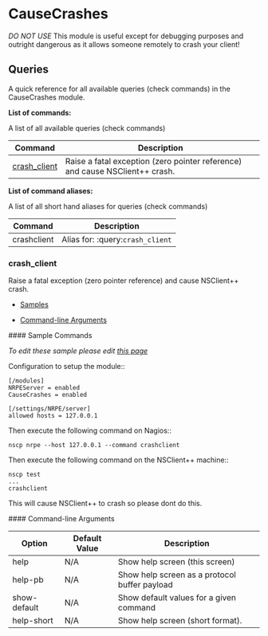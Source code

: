 # CauseCrashes

*DO NOT USE* This module is useful except for debugging purposes and outright dangerous as it allows someone remotely to crash your client!




## Queries

A quick reference for all available queries (check commands) in the CauseCrashes module.

**List of commands:**

A list of all available queries (check commands)

| Command                       | Description                                                                  |
|-------------------------------|------------------------------------------------------------------------------|
| [crash_client](#crash_client) | Raise a fatal exception (zero pointer reference) and cause NSClient++ crash. |


**List of command aliases:**

A list of all short hand aliases for queries (check commands)


| Command     | Description                      |
|-------------|----------------------------------|
| crashclient | Alias for: :query:`crash_client` |


### crash_client

Raise a fatal exception (zero pointer reference) and cause NSClient++ crash.

* [Samples](#crash_client_samples)

* [Command-line Arguments](#crash_client_options)


<a name="crash_client_samples"/>
#### Sample Commands

_To edit these sample please edit [this page](https://github.com/mickem/nscp-docs/blob/master/samples/CauseCrashes_crash_client_samples.md)_

Configuration to setup the module::

```
[/modules]
NRPEServer = enabled
CauseCrashes = enabled

[/settings/NRPE/server]
allowed hosts = 127.0.0.1
```

Then execute the following command on Nagios::

```
nscp nrpe --host 127.0.0.1 --command crashclient
```

Then execute the following command on the NSClient++ machine::

```
nscp test
...
crashclient
```

This will cause NSClient++ to crash so please dont do this.


<a name="crash_client_help"/>
<a name="crash_client_help-pb"/>
<a name="crash_client_show-default"/>
<a name="crash_client_help-short"/>
<a name="crash_client_options"/>
#### Command-line Arguments


| Option       | Default Value | Description                                   |
|--------------|---------------|-----------------------------------------------|
| help         | N/A           | Show help screen (this screen)                |
| help-pb      | N/A           | Show help screen as a protocol buffer payload |
| show-default | N/A           | Show default values for a given command       |
| help-short   | N/A           | Show help screen (short format).              |






